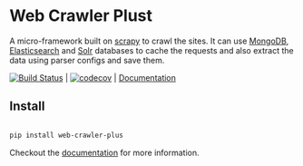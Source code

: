 # Web Crawler Plust

A micro-framework built on [scrapy](https://scrapy.org/) to crawl the sites. 
It can use [MongoDB](https://www.mongodb.com/), [Elasticsearch](https://www.elastic.co/products/elasticsearch) 
and [Solr](http://lucene.apache.org/solr/) databases to cache the requests and also extract the data using parser configs 
and save them.


[![Build Status](https://travis-ci.org/invanatech/web-crawler-plus.svg?branch=master)](https://travis-ci.org/invanatech/web-crawler-plus) | 
[![codecov](https://codecov.io/gh/invanatech/web-crawler-plus/branch/master/graph/badge.svg)](https://codecov.io/gh/invanatech/web-crawler-plus) | 
[Documentation](docs/index.md)

## Install

```bash

pip install web-crawler-plus

```

Checkout the [documentation](docs/index.md) for more information.


